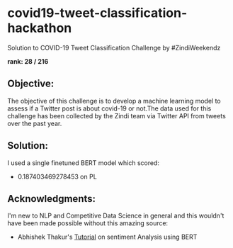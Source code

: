 # covid19-tweet-classification-hackathon

Solution to COVID-19 Tweet Classification Challenge by #ZindiWeekendz

**rank: 28 / 216**

## Objective:
The objective of this challenge is to develop a machine learning model to assess if a Twitter post is about covid-19 or not.The data used for this challenge has been collected by the Zindi team via Twitter API from tweets over the past year.

## Solution:
I used a single finetuned BERT model which scored:
  - 0.187403469278453 on PL
  
## Acknowledgments:
I'm new to NLP and Competitive Data Science in general and this wouldn't have been made possible without this amazing source:
  -  Abhishek Thakur's [Tutorial](https://www.youtube.com/watch?v=hinZO--TEk4&t=3852s) on sentiment Analysis using BERT 
